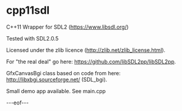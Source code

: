 # cpp11sdl
C++11 Wrapper for SDL2 (https://www.libsdl.org/)

Tested with SDL2.0.5

Licensed under the zlib licence (http://zlib.net/zlib_license.html).

For "the real deal" go here: https://github.com/libSDL2pp/libSDL2pp.

GfxCanvasBgi class based on code from here: http://libxbgi.sourceforge.net/ (SDL_bgi).

Small demo app available. See main.cpp

---eof---
